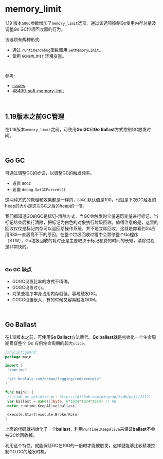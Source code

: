 # memory_limit

1.19 版本`GOGC`参数增加了`memory_limit`选项。通过该选项控制Go使用内存总量及调整Go GC垃圾回收器的行为。

该选项有两种形式:

* 通过 `runtime/debug`函数调用 `SetMemoryLimit`。
* 使用 `GOMEMLIMIT` 环境变量。

&nbsp;

参考:

* [issues](https://github.com/golang/go/issues/48409)
* [48409-soft-memory-limit](https://github.com/golang/proposal/blob/master/design/48409-soft-memory-limit.md)

&nbsp;

## 1.19版本之前GC管理

在1.19版本`memory_limit`之前，可使用**Go GC**和**Go Ballast**方式控制GC触发时间。

&nbsp;

## Go GC

可通过调整GC的步调，以调整GC的触发频率。

* 设置 `GOGC`
* 设置 `debug.SetGCPercent()`

这两种方式的原理和效果都是一样的，`GOGC` 默认值是100，也就是下次GC触发的heap的大小是这次GC之后的heap的一倍。

我们都知道GO的GC是标记-清除方式，当GC会触发时全量遍历变量进行标记，当标记结束后执行清除，把标记为白色的对象执行垃圾回收。值得注意的是，这里的回收仅仅是标记内存可以返回给操作系统，并不是立即回收，这就是你看到Go应用RSS一直居高不下的原因。在整个垃圾回收过程中会暂停整个Go程序（STW），Go垃圾回收的耗时还是主要取决于标记花费的时间的长短，清除过程是非常快的。

&nbsp;

### Go GC 缺点

* GOGC设置比率的方式不精确。
* GOGC设置过小。
* 对某些程序本身占用内存就低，容易触发GC。
* GOGC设置很大，有的时候又容易触发OOM。

&nbsp;

## Go Ballast

在1.19版本之前，可使用**Go Ballact**方法替代。**Go ballast**就是初始化一个生命周期贯穿整个 Go 应用生命周期的超大`slice`。

```go
//nolint:gomnd
package main

import (
 "runtime"

 "git.hualala.com/ocean/logging/cmd/execute"
)

func main() {
 // tidb gc optimize pr: https://github.com/pingcap/tidb/pull/29121
 var ballast = make([]byte, 6*1024*1024*1024) // 6G
 defer runtime.KeepAlive(ballast)

 execute.Start(execute.BrokerRole)
}
```

上面的代码就初始化了一个**ballast**，利用`runtime.KeepAlive`来保证**ballast**不会被GC给回收掉。

利用这个特性，就能保证GC在10G的一倍时才能被触发，这样就能够比较精准控制GO GC的触发时机。
